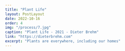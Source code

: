 ```yaml
---
title: "Plant Life"
layout: PostLayout
date: 2022-10-16
order: 4
img: "/process/7.jpg"
caption: "Plant Life - 2021 - Dieter Brehm"
link: "https://dieterbrehm.com"
excerpt: "Plants are everywhere, including our homes"
---
```


